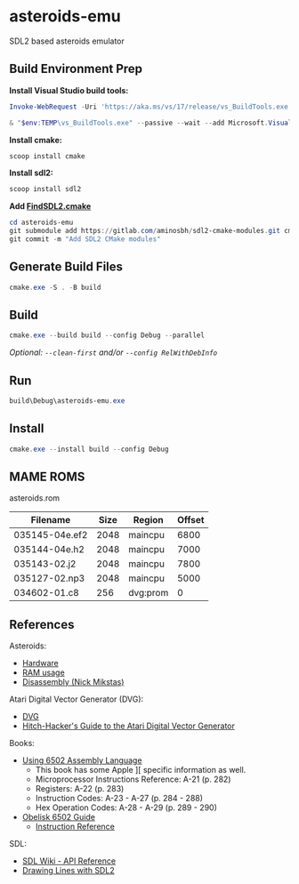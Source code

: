 # asteroids-emu

SDL2 based asteroids emulator

## Build Environment Prep

**Install Visual Studio build tools:**

```PowerShell
Invoke-WebRequest -Uri 'https://aka.ms/vs/17/release/vs_BuildTools.exe' -OutFile "$env:TEMP\vs_BuildTools.exe"

& "$env:TEMP\vs_BuildTools.exe" --passive --wait --add Microsoft.VisualStudio.Workload.VCTools --includeRecommended --remove Microsoft.VisualStudio.Component.VC.CMake.Project
```

**Install cmake:**

```PowerShell
scoop install cmake
```

**Install sdl2:**

```PowerShell
scoop install sdl2
```

**Add [FindSDL2.cmake](https://github.com/aminosbh/sdl2-cmake-modules)**

```PowerShell
cd asteroids-emu
git submodule add https://gitlab.com/aminosbh/sdl2-cmake-modules.git cmake/sdl2
git commit -m "Add SDL2 CMake modules"
```

## Generate Build Files

```PowerShell
cmake.exe -S . -B build
```

## Build

```PowerShell
cmake.exe --build build --config Debug --parallel

```

_Optional: `--clean-first` and/or `--config RelWithDebInfo`_

## Run

```PowerShell
build\Debug\asteroids-emu.exe
```

## Install

```PowerShell
cmake.exe --install build --config Debug
```

## MAME ROMS

asteroids.rom

Filename|Size|Region|Offset
--------|----|------|------
035145-04e.ef2|2048|maincpu|6800
035144-04e.h2|2048|maincpu|7000
035143-02.j2|2048|maincpu|7800
035127-02.np3|2048|maincpu|5000
034602-01.c8|256|dvg:prom|0

## References

Asteroids:

* [Hardware](https://computerarcheology.com/Arcade/Asteroids/Hardware.html)
* [RAM usage](https://computerarcheology.com/Arcade/Asteroids/RAMUse.html)
* [Disassembly (Nick Mikstas)](https://6502disassembly.com/va-asteroids/Asteroids.html)

Atari Digital Vector Generator (DVG):

* [DVG](https://computerarcheology.com/Arcade/Asteroids/DVG.html)
* [Hitch-Hacker's Guide to the Atari Digital Vector Generator](https://www.philpem.me.uk/elec/vecgen)

Books:

* [Using 6502 Assembly Language](https://archive.org/download/Using_6502_Assembly_Language/Using_6502_Assembly_Language.pdf)
  * This book has some Apple ][ specific information as well.
  * Microprocessor Instructions Reference: A-21 (p. 282)
  * Registers: A-22 (p. 283)
  * Instruction Codes: A-23 - A-27 (p. 284 - 288)
  * Hex Operation Codes: A-28 - A-29 (p. 289 - 290)
* [Obelisk 6502 Guide](https://www.nesdev.org/obelisk-6502-guide/)
  * [Instruction Reference](https://www.nesdev.org/obelisk-6502-guide/reference.html)

SDL:

* [SDL Wiki - API Reference](https://wiki.libsdl.org/SDL2/CategoryAPI)
* [Drawing Lines with SDL2](https://gigi.nullneuron.net/gigilabs/drawing-lines-with-sdl2)
